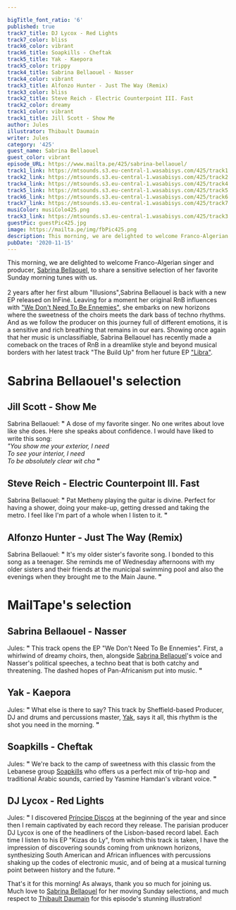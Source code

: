 ```yaml
---

bigTitle_font_ratio: '6'
published: true
track7_title: DJ Lycox - Red Lights
track7_color: bliss
track6_color: vibrant
track6_title: Soapkills - Cheftak
track5_title: Yak - Kaepora
track5_color: trippy
track4_title: Sabrina Bellaouel - Nasser
track4_color: vibrant
track3_title: Alfonzo Hunter - Just The Way (Remix)
track3_color: bliss
track2_title: Steve Reich - Electric Counterpoint III. Fast
track2_color: dreamy
track1_color: vibrant
track1_title: Jill Scott - Show Me
author: Jules
illustrator: Thibault Daumain
writer: Jules
category: '425'
guest_name: Sabrina Bellaouel
guest_color: vibrant
episode_URL: https://www.mailta.pe/425/sabrina-bellaouel/
track1_link: https://mtsounds.s3.eu-central-1.wasabisys.com/425/track1.mp3
track2_link: https://mtsounds.s3.eu-central-1.wasabisys.com/425/track2.mp3
track4_link: https://mtsounds.s3.eu-central-1.wasabisys.com/425/track4.mp3
track5_link: https://mtsounds.s3.eu-central-1.wasabisys.com/425/track5.mp3
track6_link: https://mtsounds.s3.eu-central-1.wasabisys.com/425/track6.mp3
track7_link: https://mtsounds.s3.eu-central-1.wasabisys.com/425/track7.mp3
musiColor: musiColo425.png
track3_link: https://mtsounds.s3.eu-central-1.wasabisys.com/425/track3.mp3
guestPic: guestPic425.jpg
image: https://mailta.pe/img/fbPic425.png
description: This morning, we are delighted to welcome Franco-Algerian singer and producer, Sabrina Bellaouel, to share a sensitive selection of her favorite Sunday morning tunes with us. 2 years after her first album "Illusions" released in 2017,Sabrina Bellaouel is back with a new EP released on InFiné. Leaving for a moment her original RnB influences with "We Don't Need To Be Ennemies", she embarks on new horizons where the sweetness of the choirs meets the dark bass of techno rhythms. And as we follow the producer on this journey full of different emotions, it is a sensitive and rich breathing that remains in our ears. Showing once again that her music is unclassifiable, Sabrina Bellaouel has recently made a comeback on the traces of RnB in a dreamlike style and beyond musical borders with her latest track "The Build Up" from her future EP "Libra".
pubDate: '2020-11-15'
---
```

 This morning, we are delighted to welcome Franco-Algerian singer and producer, [Sabrina Bellaouel](https://sabrinabellaouel.bandcamp.com/), to share a sensitive selection of her favorite Sunday morning tunes with us.
<br><br>
2 years after her first album "Illusions",Sabrina Bellaouel is back with a new EP released on InFiné. Leaving for a moment her original RnB influences with ["We Don't Need To Be Ennemies"](https://sabrinabellaouel.bandcamp.com/album/we-don-t-need-to-be-enemies), she embarks on new horizons where the sweetness of the choirs meets the dark bass of techno rhythms. And as we follow the producer on this journey full of different emotions, it is a sensitive and rich breathing that remains in our ears. Showing once again that her music is unclassifiable, Sabrina Bellaouel has recently made a comeback on the traces of RnB in a dreamlike style and beyond musical borders with her latest track "The Build Up" from her future EP ["Libra"](https://sabrinabellaouel.bandcamp.com/album/libra).



# Sabrina Bellaouel's selection

## Jill Scott - Show Me
Sabrina Bellaouel: **"** A dose of my favorite singer. No one writes about love like she does. Here she speaks about confidence. I would have liked to write this song:<br>
<i>"You show me your exterior, I need<br>
To see your interior, I need<br>
To be absolutely clear wit cha</i> **"** 

## Steve Reich - Electric Counterpoint III. Fast
Sabrina Bellaouel: **"** Pat Metheny playing the guitar is divine. Perfect for having a shower, doing your make-up, getting dressed and taking the metro. I feel like I'm part of a whole when I listen to it. **"** 

## Alfonzo Hunter - Just The Way (Remix)
Sabrina Bellaouel: **"** It's my older sister's favorite song. I bonded to this song as a teenager. She reminds me of Wednesday afternoons with my older sisters and their friends at the municipal swimming pool and also the evenings when they brought me to the Main Jaune. **"** 


# MailTape's selection

## Sabrina Bellaouel - Nasser
Jules: **"** This track opens the EP "We Don't Need To Be Ennemies". First, a whirlwind of dreamy choirs, then, alongside [Sabrina Bellaouel](https://sabrinabellaouel.bandcamp.com/)'s voice and Nasser's political speeches, a techno beat that is both catchy and threatening. The dashed hopes of Pan-Africanism put into music. **"** 

## Yak - Kaepora
Jules: **"** What else is there to say? This track by Sheffield-based Producer, DJ and drums and percussions master, [Yak](https://yaksound.bandcamp.com/), says it all, this rhythm is the shot you need in the morning. **"** 

## Soapkills - Cheftak
Jules: **"** We're back to the camp of sweetness with this classic from the Lebanese group [Soapkills](https://soapkills.bandcamp.com/) who offers us a perfect mix of trip-hop and traditional Arabic sounds, carried by Yasmine Hamdan's vibrant voice. **"** 

## DJ Lycox - Red Lights
Jules: **"** I discovered [Príncipe Discos](https://principediscos.bandcamp.com/) at the beginning of the year and since then I remain captivated by each record they release. The parisian producer DJ Lycox is one of the headliners of the Lisbon-based record label. Each time I listen to his EP "Kizas do Ly", from which this track is taken, I have the impression of discovering sounds coming from unknown horizons, synthesizing South American and African influences with percussions shaking up the codes of electronic music, and of being at a musical turning point between history and the future. **"** 


That's it for this morning! As always, thank you so much for joining us. Much love to [Sabrina Bellaouel](https://sabrinabellaouel.bandcamp.com/) for her moving Sunday selections, and much respect to [Thibault Daumain](http://thibaultdaumain.fr/) for this episode's stunning illustration!

